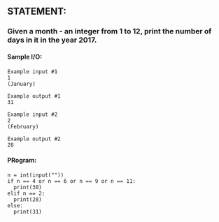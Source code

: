## STATEMENT:
### Given a month - an integer from 1 to 12, print the number of days in it in the year 2017.
#### Sample I/O:
```
Example input #1
1
(January)

Example output #1
31

Example input #2
2
(February)

Example output #2
28
```
#### PRogram:
```
n = int(input(""))
if n == 4 or n == 6 or n == 9 or n == 11:
  print(30)
elif n == 2:
  print(28)
else:
  print(31)
```
